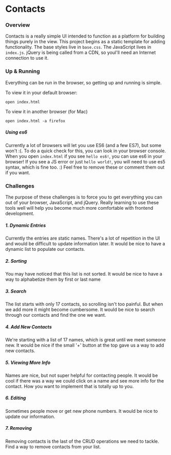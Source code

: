 # Contacts

### Overview
Contacts is a really simple UI intended to function as a platform for building things purely in the view. This project begins as a static template for adding functionality. The base styles live in `base.css`. The JavaScript lives in `index.js`. jQuery is being called from a CDN, so youl'll need an Internet connection to use it.

### Up & Running
Everything can be run in the browser, so getting up and running is simple.

To view it in your default browser:
```
open index.html
```

To view it in another browser (for Mac)
```
open index.html -a firefox
```

##### Using es6
Currently a lot of browsers will let you use ES6 (and a few ES7), but some won't :(. To do a quick check for this, you can look in your browser console. When you open `index.html` if you see `hello es6!`, you can use es6 in your browser! If you see a JS error or just `hello world!`, you will need to use es5 syntax, which is fine too. :) Feel free to remove these or comment them out if you want.

### Challenges
The purpose of these challenges is to force you to get everything you can out of your browser, JavaScript, and jQuery. Really learning to use these tools well will help you become much more comfortable with frontend development.

##### 1. Dynamic Entries
Currently the entries are static names. There's a lot of repetition in the UI and would be difficult to update information later. It would be nice to have a dynamic list to populate our contacts.

##### 2. Sorting
You may have noticed that this list is not sorted. It would be nice to have a way to alphabetize them by first or last name

##### 3. Search
The list starts with only 17 contacts, so scrolling isn't too painful. But when we add more it might become cumbersome. It would be nice to search through our contacts and find the one we want.

##### 4. Add New Contacts
We're starting with a list of 17 names, which is great until we meet someone new. It would be nice if the small '+' button at the top gave us a way to add new contacts.

##### 5. Viewing More Info
Names are nice, but not super helpful for contacting people. It would be cool if there was a way we could click on a name and see more info for the contact. How you want to implement that is totally up to you.

##### 6. Editing
Sometimes people move or get new phone numbers. It would be nice to update our information.

##### 7. Removing
Removing contacts is the last of the CRUD operations we need to tackle. Find a way to remove contacts from your list.
